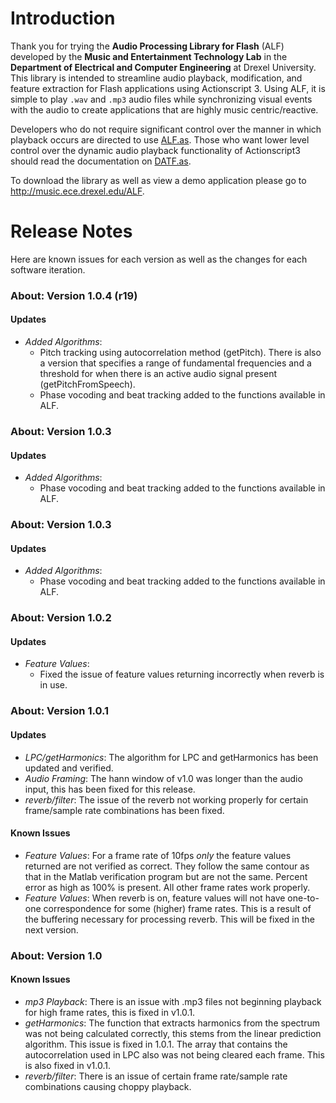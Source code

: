 # Introduction

Thank you for trying the **Audio Processing Library for Flash** (ALF) developed by the **Music and Entertainment Technology Lab**
in the **Department of Electrical and Computer Engineering** at Drexel University. This library is intended to streamline audio
playback, modification, and feature extraction for Flash applications using Actionscript 3. Using ALF, it is simple to play
`.wav` and `.mp3` audio files while synchronizing visual events with the audio to create applications that are highly music
centric/reactive.

Developers who do not require significant control over the manner in which playback occurs are directed to use [ALF.as](Flash/ALF.as).
Those who want lower level control over the dynamic audio playback functionality of Actionscript3 should read the
documentation on [DATF.as](Flash/DATF.as).

To download the library as well as view a demo application please go to http://music.ece.drexel.edu/ALF.


# Release Notes

Here are known issues for each version as well as the changes for each software iteration.

### About: Version 1.0.4 (r19)
#### Updates
- *Added Algorithms*:
  -  Pitch tracking using autocorrelation method (getPitch). There is also a version that specifies a range of fundamental frequencies and a threshold for when there is an active audio signal present (getPitchFromSpeech).
  - Phase vocoding and beat tracking added to the functions available in ALF.


### About: Version 1.0.3
#### Updates
- *Added Algorithms*:
  - Phase vocoding and beat tracking added to the functions available in ALF.

### About: Version 1.0.3
#### Updates
- *Added Algorithms*:
  - Phase vocoding and beat tracking added to the functions available in ALF.

### About: Version 1.0.2
#### Updates
- *Feature Values*:
  - Fixed the issue of feature values returning incorrectly when reverb is in use.

### About: Version 1.0.1
#### Updates
- *LPC/getHarmonics*: The algorithm for LPC and getHarmonics has been updated and verified. 
- *Audio Framing*: The hann window of v1.0 was longer than the audio input, this has been fixed for this release.
- *reverb/filter*: The issue of the reverb not working properly for certain frame/sample rate combinations has been fixed.
#### Known Issues
- *Feature Values*: For a frame rate of 10fps *only* the feature values returned are not verified as correct. They follow the same contour as that in the Matlab verification program but are not the same. Percent error as high as 100% is present. All other frame rates work properly.
- *Feature Values*: When reverb is on, feature values will not have one-to-one correspondence for some (higher) frame rates.  This is a result of the buffering necessary for processing reverb. This will be fixed in the next version.

### About: Version 1.0
#### Known Issues
- *mp3 Playback*: There is an issue with .mp3 files not beginning playback for high frame rates, this is fixed in v1.0.1.
- *getHarmonics*: The function that extracts harmonics from the spectrum was not being calculated correctly, this stems from the linear prediction algorithm. This issue is fixed in 1.0.1. The array that contains the autocorrelation used in LPC also was not being cleared each frame. This is also fixed in v1.0.1.
- *reverb/filter*: There is an issue of certain frame rate/sample rate combinations causing choppy playback.


